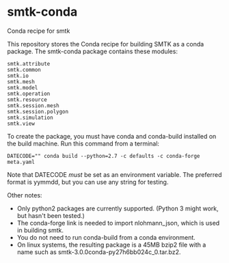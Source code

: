 # smtk-conda
Conda recipe for smtk

This repository stores the Conda recipe for building SMTK as a conda
package. The smtk-conda package contains these modules:

    smtk.attribute
    smtk.common
    smtk.io
    smtk.mesh
    smtk.model
    smtk.operation
    smtk.resource
    smtk.session.mesh
    smtk.session.polygon
    smtk.simulation
    smtk.view

To create the package, you must have conda and conda-build installed on
the build machine. Run this command from a terminal:

    DATECODE="" conda build --python=2.7 -c defaults -c conda-forge  meta.yaml

Note that DATECODE *must* be set as an environment variable. The
preferred format is yymmdd, but you can use any string for testing.


Other notes:

* Only python2 packages are currently supported. (Python 3 might work,
  but hasn't been tested.)
* The conda-forge link is needed to import nlohmann_json, which is used
  in building smtk.
* You do not need to run conda-build from a conda environment.
* On linux systems, the resulting package is a 45MB bzip2 file with a
  name such as smtk-3.0.0conda-py27h6bb024c_0.tar.bz2.
